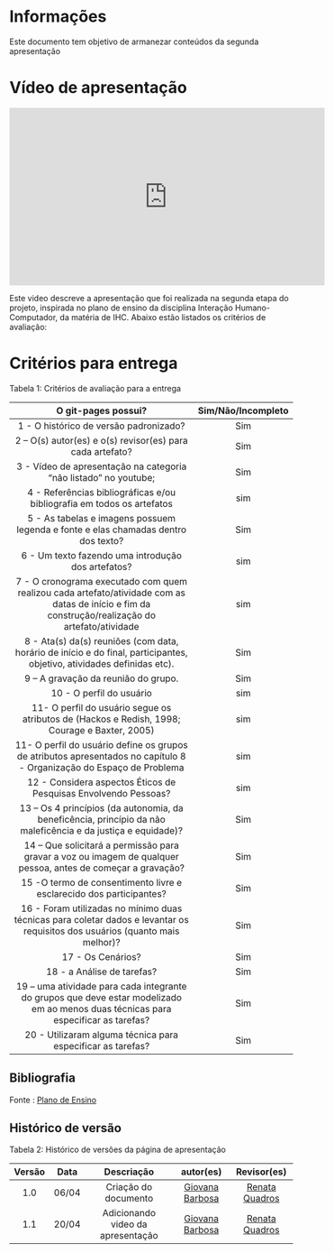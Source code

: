# Informações

Este documento tem objetivo de armanezar conteúdos da segunda apresentação



# Vídeo de apresentação 

<p style="text-align: center"><a href="https://youtu.be/k6J8Pu_2J6g" target="blanket"></a></p>
<p style="text-align: center"><iframe width="560" height="315" src="https://www.youtube.com/embed/k6J8Pu_2J6g" title="YouTube video player" frameborder="0" allow="accelerometer; autoplay; clipboard-write; encrypted-media; gyroscope; picture-in-picture; web-share" referrerpolicy="strict-origin-when-cross-origin" allowfullscreen></iframe></p>


Este video descreve a apresentação que foi realizada na segunda etapa do projeto, inspirada no plano de ensino da disciplina Interação Humano-Computador, da matéria de IHC. Abaixo estão listados os critérios de avaliação:
# Critérios para entrega

Tabela 1: Critérios de avaliação para a entrega 

| O git-pages possui?     | Sim/Não/Incompleto |
| :--------: | :----: |     
1 - O histórico de versão padronizado? | Sim
2 – O(s) autor(es) e o(s) revisor(es) para cada artefato? | Sim
3 - Vídeo de apresentação na categoria “não listado” no youtube; |Sim
4 - Referências bibliográficas e/ou bibliografia em todos os artefatos|sim
5 - As tabelas e imagens possuem legenda e fonte e elas chamadas dentro dos texto? | Sim
6 - Um texto fazendo uma introdução dos artefatos?| sim
7 - O cronograma executado com quem realizou cada artefato/atividade com as datas de início e fim da construção/realização do artefato/atividade | sim
8 - Ata(s) da(s) reuniões (com data, horário de início e do final, participantes, objetivo, atividades definidas etc). | Sim
9 – A gravação da reunião do grupo. | Sim
10 - O perfil do usuário| sim
11- O perfil do usuário segue os atributos de (Hackos e Redish, 1998; Courage e Baxter, 2005)| sim
11- O perfil do usuário define os grupos de atributos apresentados no capítulo 8 - Organização do Espaço de Problema| sim
12 - Considera aspectos Éticos de Pesquisas Envolvendo Pessoas?| sim
13 – Os 4 princípios (da autonomia, da beneficência, princípio da não maleficência e da justiça e equidade)? | Sim
14 – Que solicitará a permissão para gravar a voz ou imagem de qualquer pessoa, antes de começar a gravação? | Sim
15 -O termo de consentimento livre e esclarecido dos participantes?| Sim
16 - Foram utilizadas no mínimo duas técnicas para coletar dados e levantar os requisitos dos usuários (quanto mais melhor)?| Sim
17 - Os Cenários?| Sim
18 - a Análise de tarefas?| Sim
19 – uma atividade para cada integrante do grupos que deve estar modelizado em ao menos duas técnicas para especificar as tarefas?| Sim
20 - Utilizaram alguma técnica para especificar as tarefas?| Sim


## Bibliografia 
Fonte : [Plano de Ensino](https://aprender3.unb.br/pluginfile.php/2843624/mod_resource/content/48/Plano_de_Ensino%20FIHC%20012024%20Turma%201.pdf)

## Histórico de versão

Tabela 2: Histórico de versões da página de apresentação

|                            Versão                             |              Data               |                    Descriação                     | autor(es)           |  Revisor(es)          |
| :----------------------------------------------------------: | :-------------------------------: | :-------------------------------------------------: | :-------------------------------: |  :-------------------------------: | 
| 1.0 |  06/04  | Criação do documento |[Giovana Barbosa ](https://github.com/gio221)|[Renata Quadros](https://github.com/Renatinha28) |14/04|
| 1.1 |  20/04  | Adicionando video da apresentação |[Giovana Barbosa ](https://github.com/gio221)|[Renata Quadros](https://github.com/Renatinha28)  |06/05|
